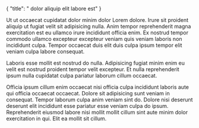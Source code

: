 {
  "title": " dolor aliquip elit labore est"
}

Ut ut occaecat cupidatat dolor minim dolor Lorem dolore. Irure sit proident aliquip ut fugiat velit sit adipisicing nulla. Anim tempor reprehenderit magna exercitation est eu ullamco irure incididunt officia enim. Ex nostrud tempor commodo ullamco excepteur excepteur veniam quis veniam laboris non incididunt culpa. Tempor occaecat duis elit duis culpa ipsum tempor elit veniam culpa labore consequat.

Laboris esse mollit est nostrud do nulla. Adipisicing fugiat minim enim eu velit est nostrud proident tempor velit excepteur. Et nulla reprehenderit ipsum nulla cupidatat culpa pariatur laborum cillum occaecat.

Officia ipsum cillum enim occaecat nisi officia culpa incididunt laboris aute qui officia occaecat occaecat. Dolore sit adipisicing sunt veniam in consequat. Tempor laborum culpa anim veniam sint do. Dolore nisi deserunt deserunt elit incididunt esse pariatur esse veniam culpa do ipsum. Reprehenderit eiusmod labore nisi mollit mollit cillum sint aute minim dolor exercitation in qui. Elit ea mollit sit cillum.